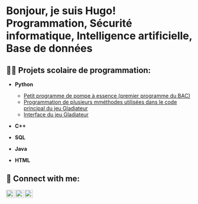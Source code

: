 <h1>Bonjour, je suis Hugo! <br/><a>Programmation</a>, <a>Sécurité informatique</a>, <a>Intelligence artificielle</a>, <a>Base de données</a></h1>

<h2>👨‍💻 Projets scolaire de programmation:</h2>

- <b>Python</b>
  - [Petit programme de pompe à essence (premier programme du BAC)](https://github.com/friax/PompeEssence)
  - [Programmation de plusieurs mméthodes utilisées dans le code principal du jeu Gladiateur](https://github.com/friax/Gladiateur)
  - [Interface du jeu Gladiateur](https://github.com/friax/Interface-Gladiateur)
- <b>C++</b>
  
- <b>SQL</b>
  
- <b>Java</b>
  
- <b>HTML</b>


<h2> 🤳 Connect with me:</h2>

[<img align="left" alt="HugoAlain | Twitter" width="22px" src="https://cdn.jsdelivr.net/npm/simple-icons@v3/icons/twitter.svg" />][twitter]
[<img align="left" alt="HugoAlain | LinkedIn" width="22px" src="https://cdn.jsdelivr.net/npm/simple-icons@v3/icons/linkedin.svg" />][linkedin]
[<img align="left" alt="HugoAlain | Instagram" width="22px" src="https://cdn.jsdelivr.net/npm/simple-icons@v3/icons/instagram.svg" />][instagram]

[twitter]: https://twitter.com/friax9044
[instagram]: https://www.instagram.com/hugo__alain/?hl=fr
[linkedin]: https://linkedin.com/in/hugoalain/

<!--

Here are some ideas to get you started:

- 🔭 I’m currently working on ...
- 🌱 I’m currently learning ...
- 👯 I’m looking to collaborate on ...
- 🤔 I’m looking for help with ...
- 💬 Ask me about ...
- 📫 How to reach me: ...
- 😄 Pronouns: ...
- ⚡ Fun fact: ...
-->
